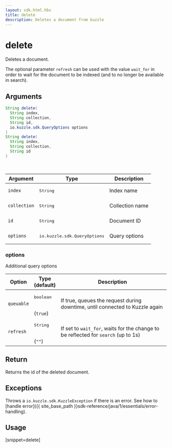 ```yaml
---
layout: sdk.html.hbs
title: delete
description: Deletes a document from kuzzle
---
```


# delete

Deletes a document.

The optional parameter `refresh` can be used with the value `wait_for` in order to wait for the document to be indexed (and to no longer be available in search).

## Arguments

```java
String delete(
  String index,
  String collection,
  String id,
  io.kuzzle.sdk.QueryOptions options
)
String delete(
  String index,
  String collection,
  String id
)
```

<br/>

| Argument | Type | Description |
| --- | --- | --- |
| `index` | <pre>String</pre> | Index name |
| `collection` | <pre>String</pre> | Collection name |
| `id` | <pre>String</pre> | Document ID |
| `options` | <pre>io.kuzzle.sdk.QueryOptions</pre> |  Query options |

### options

Additional query options

| Option | Type<br/>(default) | Description |
| --- | --- | --- |
| `queuable` | <pre>boolean</pre><br/>(`true`)| If true, queues the request during downtime, until connected to Kuzzle again |
| `refresh` | <pre>String</pre><br/>(`""`) | If set to `wait_for`, waits for the change to be reflected for `search` (up to 1s) |

## Return

Returns the id of the deleted document.

## Exceptions

Throws a `io.kuzzle.sdk.KuzzleException` if there is an error. See how to [handle error]({{ site_base_path }}sdk-reference/java/1/essentials/error-handling).

## Usage

[snippet=delete]
